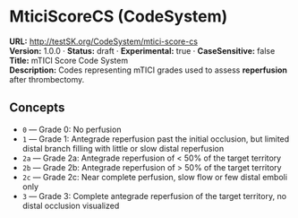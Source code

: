 

# MticiScoreCS (CodeSystem)

**URL:** http://testSK.org/CodeSystem/mtici-score-cs  
**Version:** 1.0.0 · **Status:** draft · **Experimental:** true · **CaseSensitive:** false  
**Title:** mTICI Score Code System  
**Description:** Codes representing mTICI grades used to assess **reperfusion** after thrombectomy.

## Concepts
- `0` — Grade 0: No perfusion  
- `1` — Grade 1: Antegrade reperfusion past the initial occlusion, but limited distal branch filling with little or slow distal reperfusion  
- `2a` — Grade 2a: Antegrade reperfusion of < 50% of the target territory  
- `2b` — Grade 2b: Antegrade reperfusion of > 50% of the target territory  
- `2c` — Grade 2c: Near complete perfusion, slow flow or few distal emboli only  
- `3` — Grade 3: Complete antegrade reperfusion of the target territory, no distal occlusion visualized

